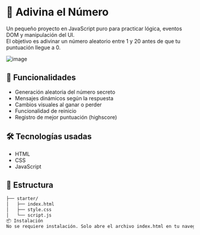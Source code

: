 # 🎯 Adivina el Número

Un pequeño proyecto en JavaScript puro para practicar lógica, eventos DOM y manipulación del UI.  
El objetivo es adivinar un número aleatorio entre 1 y 20 antes de que tu puntuación llegue a 0.

![image](https://github.com/user-attachments/assets/9dd4abc6-dd57-441b-b4bc-b0e3954f5cf5)


## 🚀 Funcionalidades

- Generación aleatoria del número secreto
- Mensajes dinámicos según la respuesta
- Cambios visuales al ganar o perder
- Funcionalidad de reinicio
- Registro de mejor puntuación (highscore)

## 🛠️ Tecnologías usadas

- HTML
- CSS
- JavaScript

## 📂 Estructura

```bash
├── starter/
│   ├── index.html
│   ├── style.css
│   └── script.js
📦 Instalación
No se requiere instalación. Solo abre el archivo index.html en tu navegador.
